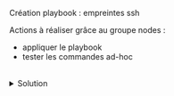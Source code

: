 Création playbook : empreintes ssh

Actions à réaliser grâce au groupe nodes :
- appliquer le playbook
- tester les commandes ad-hoc

<br>

<details>

<summary>Solution</summary>

Application playbook

Utiliser le playbook :
```plain
...
ansible-playbook playbook/main.yml -i inventory
```{{exec}}

Valider l'idempotence playbook :
```plain
...
ansible-playbook playbook/main.yml -i inventory
```{{exec}}

tester les commandes ad-hoc :
```plain
...
ansible-playbook playbook/main.yml -i inventory
```{{exec}}
